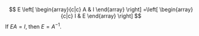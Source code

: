 $$
E
\left[
\begin{array}{c|c}
A & I
\end{array}
\right]
=\left[
\begin{array}{c|c}
I & E
\end{array}
\right]
$$
If $EA = I$, then $E = A^{-1}$.
